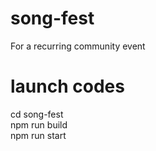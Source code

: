 # song-fest
For a recurring community event

# launch codes
cd song-fest  
npm run build  
npm run start  

